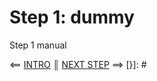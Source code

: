 # Step 1: dummy

Step 1 manual

[{]: <helper> (nav_step)
⟸ <a href="../../README.md">INTRO</a> <b>║</b> <a href="step2.md">NEXT STEP</a> ⟹
[}]: #
